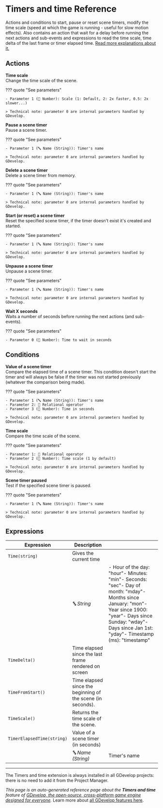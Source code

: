 # Timers and time Reference

Actions and conditions to start, pause or reset scene timers, modify the time scale (speed at which the game is running - useful for slow motion effects). Also contains an action that wait for a delay before running the next actions and sub-events and expressions to read the time scale, time delta of the last frame or timer elapsed time. [Read more explanations about it.](/gdevelop5/all-features/timers-and-time)

## Actions

**Time scale**  
Change the time scale of the scene.

??? quote "See parameters"

    - Parameter 1 (🔢 Number): Scale (1: Default, 2: 2x faster, 0.5: 2x slower...)

    > Technical note: parameter 0 are internal parameters handled by GDevelop.

**Pause a scene timer**  
Pause a scene timer.

??? quote "See parameters"

    - Parameter 1 (🔤 Name (String)): Timer's name

    > Technical note: parameter 0 are internal parameters handled by GDevelop.

**Delete a scene timer**  
Delete a scene timer from memory.

??? quote "See parameters"

    - Parameter 1 (🔤 Name (String)): Timer's name

    > Technical note: parameter 0 are internal parameters handled by GDevelop.

**Start (or reset) a scene timer**  
Reset the specified scene timer, if the timer doesn't exist it's created and started.

??? quote "See parameters"

    - Parameter 1 (🔤 Name (String)): Timer's name

    > Technical note: parameter 0 are internal parameters handled by GDevelop.

**Unpause a scene timer**  
Unpause a scene timer.

??? quote "See parameters"

    - Parameter 1 (🔤 Name (String)): Timer's name

    > Technical note: parameter 0 are internal parameters handled by GDevelop.

**Wait X seconds**  
Waits a number of seconds before running the next actions (and sub-events).

??? quote "See parameters"

    - Parameter 0 (🔢 Number): Time to wait in seconds

## Conditions

**Value of a scene timer**  
Compare the elapsed time of a scene timer. This condition doesn't start the timer and will always be false if the timer was not started previously (whatever the comparison being made).

??? quote "See parameters"

    - Parameter 1 (🔤 Name (String)): Timer's name
    - Parameter 2: 🟰 Relational operator
    - Parameter 3 (🔢 Number): Time in seconds

    > Technical note: parameter 0 are internal parameters handled by GDevelop.

**Time scale**  
Compare the time scale of the scene.

??? quote "See parameters"

    - Parameter 1: 🟰 Relational operator
    - Parameter 2 (🔢 Number): Time scale (1 by default)

    > Technical note: parameter 0 are internal parameters handled by GDevelop.

**Scene timer paused**  
Test if the specified scene timer is paused.

??? quote "See parameters"

    - Parameter 1 (🔤 Name (String)): Timer's name

    > Technical note: parameter 0 are internal parameters handled by GDevelop.

## Expressions

| Expression | Description |  |
|-----|-----|-----|
| `Time(string)` | Gives the current time ||
| | _🔤 String_ | - Hour of the day: "hour"- Minutes: "min"- Seconds: "sec"- Day of month: "mday"- Months since January: "mon"- Year since 1900: "year"- Days since Sunday: "wday"- Days since Jan 1st: "yday"- Timestamp (ms): "timestamp" |
| `TimeDelta()` | Time elapsed since the last frame rendered on screen ||
| `TimeFromStart()` | Time elapsed since the beginning of the scene (in seconds). ||
| `TimeScale()` | Returns the time scale of the scene. ||
| `TimerElapsedTime(string)` | Value of a scene timer (in seconds) ||
| | _🔤 Name (String)_ | Timer's name |



---

The Timers and time extension is always installed in all GDevelop projects: there is no need to add it from the Project Manager.

*This page is an auto-generated reference page about the **Timers and time** feature of [GDevelop, the open-source, cross-platform game engine designed for everyone](https://gdevelop.io/).* Learn more about [all GDevelop features here](/gdevelop5/all-features).